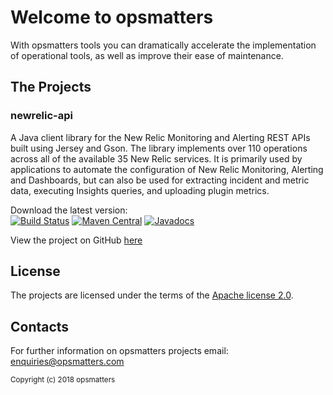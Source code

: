 # Welcome to opsmatters

With opsmatters tools you can dramatically accelerate the implementation of operational tools, as well as improve their ease of maintenance.

## The Projects

### newrelic-api
A Java client library for the New Relic Monitoring and Alerting REST APIs built using Jersey and Gson.
The library implements over 110 operations across all of the available 35 New Relic services.
It is primarily used by applications to automate the configuration of New Relic Monitoring, Alerting and Dashboards, but can also be used for extracting incident and metric data, executing Insights queries, and uploading plugin metrics.

Download the latest version:  
[![Build Status](https://travis-ci.org/opsmatters/newrelic-api.svg?branch=master)](https://travis-ci.org/opsmatters/newrelic-api)
[![Maven Central](https://maven-badges.herokuapp.com/maven-central/com.opsmatters/newrelic-api/badge.svg?style=blue)](https://maven-badges.herokuapp.com/maven-central/com.opsmatters/newrelic-api)
[![Javadocs](http://javadoc.io/badge/com.opsmatters/newrelic-api.svg)](http://javadoc.io/doc/com.opsmatters/newrelic-api)  

View the project on GitHub [here](https://github.com/opsmatters/newrelic-api)

## License

The projects are licensed under the terms of the [Apache license 2.0](https://www.apache.org/licenses/LICENSE-2.0.html).

## Contacts

For further information on opsmatters projects email: enquiries@opsmatters.com

<sub>Copyright (c) 2018 opsmatters</sub>